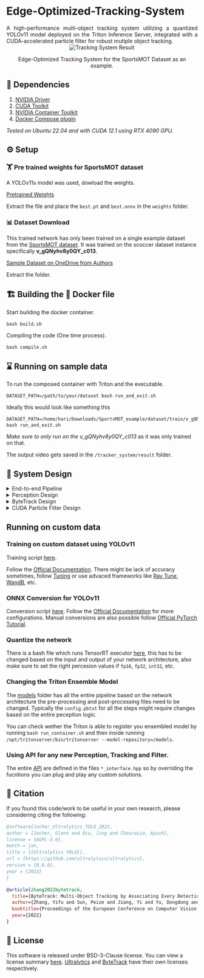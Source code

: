 # Edge-Optimized-Tracking-System
<div align="justify">
A high-performance multi-object tracking system utilizing a quantized YOLOv11 model deployed on the Triton Inference Server, integrated with a CUDA-accelerated particle filter for robust mutiple object tracking.
</div>

<div align="center">
    <img src="assets/result.gif" width="800" height="400" alt="Tracking System Result" />
    <p>Edge-Optimized Tracking System for the SportsMOT Dataset as an example.</p>
</div>

## 🏁 Dependencies
1) [NVIDIA Driver](https://www.nvidia.com/download/index.aspx)
2) [CUDA Toolkit](https://developer.nvidia.com/cuda-downloads)
3) [NVIDIA Container Toolkit](https://docs.nvidia.com/datacenter/cloud-native/container-toolkit/latest/install-guide.html)
4) [Docker Compose plugin](https://docs.docker.com/compose/install/linux/)

*Tested on Ubuntu 22.04 and with CUDA 12.1 using RTX 4090 GPU.*

## ⚙️ Setup
### 🏋️ Pre trained weights for SportsMOT dataset
A YOLOv11s model was used, dowload the weights.

[Pretrained Weights](https://drive.google.com/uc?export=download&id=13M0WVGBIsjVfTDMfZRp0fw7apFz1Fgn1)

Extract the file and place the ```best.pt``` and ```best.onnx``` in the ```weights``` folder.

### 📊 Dataset Download
This trained network has only been trained on a single example dataset from the [SportsMOT dataset](https://github.com/MCG-NJU/SportsMOT). It was trained on the scoccer dataset instance specifically **v_gQNyhv8y0QY_c013**. 

[Sample Dataset on OneDrive from Authors](https://1drv.ms/u/s!AtjeLq7YnYGRgQRrmqGr4B-k-xsC?e=7PndU8)

Extract the folder.

## 🏗️ Building the 🐳 Docker file
Start building the docker container.
```
bash build.sh
```

Compiling the code (One time process).
```
bash compile.sh
```
## ⌛️ Running on sample data
To run the composed container with Triton and the executable.
```
DATASET_PATH=/path/to/your/dataset bash run_and_exit.sh
```
Ideally this would look like something this
```
DATASET_PATH=/home/hari/Downloads/SportsMOT_example/dataset/train/v_gQNyhv8y0QY_c013 bash run_and_exit.sh
```
*Make sure to only run on the v_gQNyhv8y0QY_c013* as it was only trained on that.

The output video gets saved in the ```/tracker_system/result``` folder.

## 📐 System Design
<details>
<summary>End-to-end Pipeline</summary>
<div align="center">
    <img src="assets/main_system_design.png" width="1500" height="200" alt="Main Sys Design" />
    <p>Overall System Design.</p>
</div>

The overall system is divided into individual sub-systems, Perception, ByteTracker, and Particle Filter. Each of the sub-systems are explained below.
</details>


<details>
<summary>Perception Design</summary>
This again is divided into two sub-components which is the one time quantization, then the setting up the ensembled network for Triton Inference Server.

#### Quantization Framework
<div align="center">
    <img src="assets/perception_quantization_design.png" width="1500" height="400" alt="Quantization Sys Design" />
    <p>Quantization framework.</p>
</div>
```fp16``` was used as the precision constaint here.

#### Inference for Triton Inference Server using ensembled model
<div align="center">
    <img src="assets/perception_inference_design.png" width="1500" height="1000" alt="Perception Inference Sys Design" />
    <p>Inference framework.</p>
</div>
</details>




<details>
<summary>ByteTrack Design</summary>

The [orginal authors paper](https://arxiv.org/abs/2110.06864) was used, the [Offical Reposiory](https://github.com/ifzhang/ByteTrack) gives a detailed explantion of the implementation.

</details>



<details>
<summary>CUDA Particle Filter Design</summary>
This implementation uses a complete GPU accelerated Particle Filter with an additional Unscented Transform for the prediction step.

#### Structre of Array (SoA) for the states
We use a total of 10 states.

<div align="center">
    <img src="assets/particle_SoA.png" width="1500" height="1000" alt="Particle States Design" />
    <p>Particle States Structre of Array.</p>
</div>

#### CUDA Particle Filter with Unscented Transform
<div align="center">
    <img src="assets/desgin_particle_filter_process.png" width="1500" height="1000" alt="Particle States Design" />
    <p>Particle Filter Process on the Device(GPU) with the Unscented Transform by propogating Sigma Points.</p>
</div>
</details>

## Running on custom data
### Training on custom dataset using YOLOv11
Training script [here](scripts/train.py).

Follow the [Official Documentation](https://docs.ultralytics.com/modes/train/). There might be lack of accuracy sometimes, follow [Tuning](https://docs.ultralytics.com/guides/hyperparameter-tuning/) or use advaced frameworks like [Ray Tune](https://docs.ray.io/en/latest/tune/index.html), [WandB](https://wandb.ai/), etc.

### ONNX Conversion for YOLOv11
Conversion script [here](scripts/torch_to_onnx.py). Follow the [Official Documentation](https://docs.ultralytics.com/modes/export/) for more configurations. Manual conversions are also possible follow [Official PyTorch Tutorial](https://pytorch.org/tutorials/beginner/onnx/export_simple_model_to_onnx_tutorial.html).

### Quantize the network
There is a bash file which runs TensorRT executor [here](weights/quantize_yolo.sh), this has to be changed based on the input and output of your network architecture, also make sure to set the right percesion values if ```fp16```, ```fp32```, ```int32```, etc.

### Changing the Triton Ensemble Model
The [models](models) folder has all the entire pipeline based on the network architecture the pre-processing and post-processing files need to be changed. Typically the ```config.pbtxt``` for all the steps might require changes based on the entire peception logic. 

You can check wether the Triton is able to register you ensembled model by running ```bash run_container.sh``` and then inside running ```/opt/tritonserver/bin/tritonserver --model-repository=/models```.

### Using API for any new Perception, Tracking and Filter.
The entire [API](tracker_system/include) are defined in the files ```*_interface.hpp``` so by overriding the fucntions you can plug and play any custom solutions. 

## 📖 Citation
If you found this code/work to be useful in your own research, please considering citing the following:
```bibtex
@software{Jocher_Ultralytics_YOLO_2023,
author = {Jocher, Glenn and Qiu, Jing and Chaurasia, Ayush},
license = {AGPL-3.0},
month = jan,
title = {{Ultralytics YOLO}},
url = {https://github.com/ultralytics/ultralytics},
version = {8.0.0},
year = {2023}
}
```
```bibtex
@article{zhang2022bytetrack,
  title={ByteTrack: Multi-Object Tracking by Associating Every Detection Box},
  author={Zhang, Yifu and Sun, Peize and Jiang, Yi and Yu, Dongdong and Weng, Fucheng and Yuan, Zehuan and Luo, Ping and Liu, Wenyu and Wang, Xinggang},
  booktitle={Proceedings of the European Conference on Computer Vision (ECCV)},
  year={2022}
}
```

## 🪪 License
This software is released under BSD-3-Clause license. You can view a license summary [here](LICENSE). [Ultralytics](https://github.com/ultralytics/ultralytics) and [ByteTrack](https://github.com/ifzhang/ByteTrack) have their own licenses respectively.